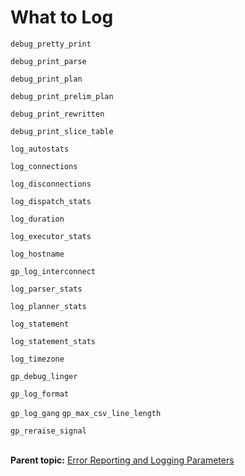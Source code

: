 # What to Log 

`debug_pretty_print`

`debug_print_parse`

`debug_print_plan`

`debug_print_prelim_plan`

`debug_print_rewritten`

`debug_print_slice_table`

`log_autostats`

`log_connections`

`log_disconnections`

`log_dispatch_stats`

`log_duration`

`log_executor_stats`

`log_hostname`

`gp_log_interconnect`

`log_parser_stats`

`log_planner_stats`

`log_statement`

`log_statement_stats`

`log_timezone`

`gp_debug_linger`

`gp_log_format`

`gp_log_gang` `gp_max_csv_line_length`

`gp_reraise_signal`<br/></br>


**Parent topic:** [Error Reporting and Logging Parameters](../topics/g-error-reporting-and-logging-parameters.html)

